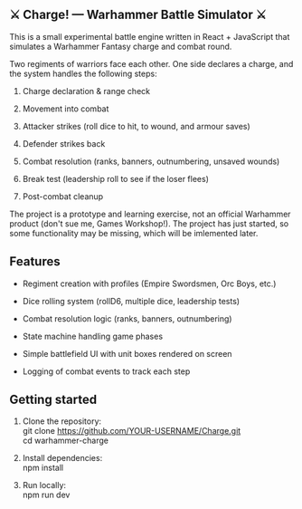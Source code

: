 ## ⚔️ Charge! — Warhammer Battle Simulator ⚔️

This is a small experimental battle engine written in React + JavaScript that simulates a Warhammer Fantasy charge and combat round.

Two regiments of warriors face each other. One side declares a charge, and the system handles the following steps:

1. Charge declaration & range check

1. Movement into combat

1. Attacker strikes (roll dice to hit, to wound, and armour saves)

1. Defender strikes back

1. Combat resolution (ranks, banners, outnumbering, unsaved wounds)

1. Break test (leadership roll to see if the loser flees)

1. Post-combat cleanup

The project is a prototype and learning exercise, not an official Warhammer product (don't sue me, Games Workshop!). The project has just started, so some functionality may be missing, which will be imlemented later.

## Features

- Regiment creation with profiles (Empire Swordsmen, Orc Boys, etc.)

- Dice rolling system (rollD6, multiple dice, leadership tests)

- Combat resolution logic (ranks, banners, outnumbering)

- State machine handling game phases

- Simple battlefield UI with unit boxes rendered on screen

- Logging of combat events to track each step

## Getting started

1. Clone the repository: <br/>git clone https://github.com/YOUR-USERNAME/Charge.git<br/> cd warhammer-charge

1. Install dependencies: <br/>npm install
  
1. Run locally: <br/> npm run dev
